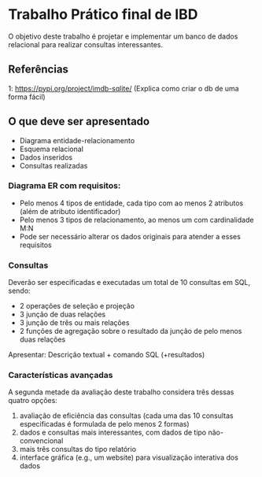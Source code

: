 # Trabalho Prático final de IBD

O objetivo deste trabalho é projetar e implementar um banco de dados relacional para realizar consultas interessantes.

## Referências

1: https://pypi.org/project/imdb-sqlite/ (Explica como criar o db de uma forma fácil)

## O que deve ser apresentado
* Diagrama entidade-relacionamento 
* Esquema relacional
* Dados inseridos
* Consultas realizadas

### Diagrama ER com requisitos:
* Pelo menos 4 tipos de entidade, cada tipo com ao
menos 2 atributos (além de atributo identificador)
* Pelo menos 3 tipos de relacionamento, ao menos
um com cardinalidade M:N
* Pode ser necessário alterar os dados originais para
atender a esses requisitos

### Consultas
Deverão ser especificadas e executadas um total de 10 consultas em SQL, sendo:
* 2 operações de seleção e projeção
* 3 junção de duas relações
* 3 junção de três ou mais relações
* 2 funções de agregação sobre o resultado da junção de pelo menos duas relações

Apresentar: Descrição textual + comando SQL (+resultados)

### Características avançadas
A segunda metade da avaliação deste trabalho considera três dessas quatro opções:
1. avaliação de eficiência das consultas (cada uma das 10 consultas especificadas é formulada de pelo menos 2 formas)
2. dados e consultas mais interessantes, com dados de tipo não-convencional
3. mais três consultas do tipo relatório
4. interface gráfica (e.g., um website) para visualização interativa dos dados
